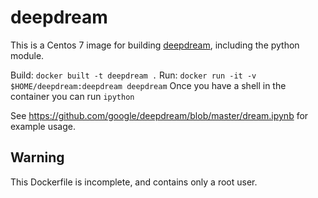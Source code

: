 deepdream
=========

This is a Centos 7 image for building [deepdream](https://github.com/google/deepdream), including the python module.

Build: `docker built -t deepdream .`
Run: `docker run -it -v $HOME/deepdream:deepdream deepdream`
Once you have a shell in the container you can run `ipython`

See https://github.com/google/deepdream/blob/master/dream.ipynb for example usage.

Warning
-------

This Dockerfile is incomplete, and contains only a root user.

